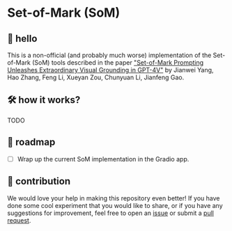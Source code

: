 # Set-of-Mark (SoM)

## 👋 hello

This is a non-official (and probably much worse) implementation of the Set-of-Mark 
(SoM) tools described in the paper ["Set-of-Mark Prompting Unleashes Extraordinary 
Visual Grounding in GPT-4V"](https://arxiv.org/abs/2310.11441) by Jianwei Yang, Hao 
Zhang, Feng Li, Xueyan Zou, Chunyuan Li, Jianfeng Gao.

## 🛠️ how it works?

TODO

## 📍 roadmap

- [ ] Wrap up the current SoM implementation in the Gradio app.

## 🦸 contribution

We would love your help in making this repository even better! If you have done some 
cool experiment that you would like to share, or if you have any suggestions for 
improvement, feel free to open an [issue](https://github.com/SkalskiP/SoM/issues) or 
submit a [pull request](https://github.com/SkalskiP/SoM/pulls).